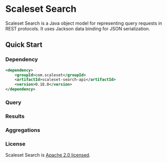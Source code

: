 Scaleset Search
==============

Scaleset Search is a Java object model for representing query requests in REST protocols.  It uses Jackson data binding
for JSON serialization.

Quick Start
-----------

### Dependency

```xml
<dependency>
    <groupId>com.scaleset</groupId>
    <artifactId>scaleset-search-api</artifactId>
    <version>0.18.0</version>
</dependency>
```

### Query


### Results


### Aggregations

### License

Scaleset Search is [Apache 2.0 licensed](http://www.apache.org/licenses/LICENSE-2.0.html).
